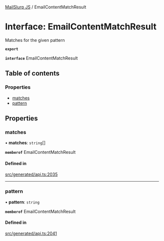 [MailSlurp JS](../README.md) / EmailContentMatchResult

# Interface: EmailContentMatchResult

Matches for the given pattern

**`export`**

**`interface`** EmailContentMatchResult

## Table of contents

### Properties

- [matches](EmailContentMatchResult.md#matches)
- [pattern](EmailContentMatchResult.md#pattern)

## Properties

### matches

• **matches**: `string`[]

**`memberof`** EmailContentMatchResult

#### Defined in

[src/generated/api.ts:2035](https://github.com/mailslurp/mailslurp-client/blob/20b4039/src/generated/api.ts#L2035)

___

### pattern

• **pattern**: `string`

**`memberof`** EmailContentMatchResult

#### Defined in

[src/generated/api.ts:2041](https://github.com/mailslurp/mailslurp-client/blob/20b4039/src/generated/api.ts#L2041)
